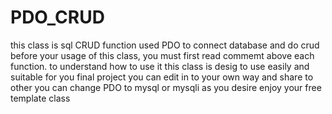 # PDO_CRUD
this class is sql CRUD function used PDO to connect database and do crud
  before your usage of this class, you must first read commemt above each function. to understand how to use it
  this class is desig to use easily and suitable for you final project
  you can edit in to your own way and share to other
  you can change PDO to mysql or mysqli as you desire
  enjoy your free template class
